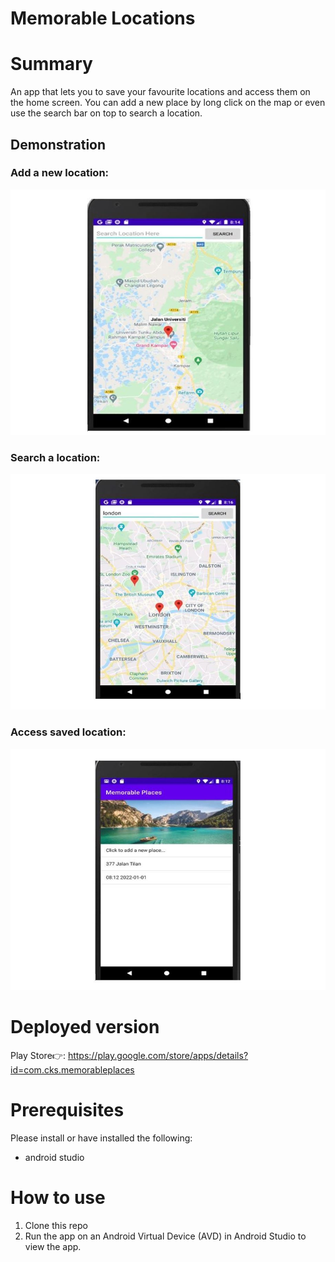 # Memorable Locations

# Summary

An app that lets you to save your favourite locations and access them on the home screen. You can add a new place by long click on the map or even use the search bar on top to search a location.

## Demonstration
### Add a new location:
![Image](https://github.com/Chong1455/Memorable-places/blob/main/screenshots/add.jpg)
### Search a location:
![Image](https://github.com/Chong1455/Memorable-places/blob/main/screenshots/search.JPG)
### Access saved location:
![Image](https://github.com/Chong1455/Memorable-places/blob/main/screenshots/access.JPG)

# Deployed version
Play Store👉: https://play.google.com/store/apps/details?id=com.cks.memorableplaces

# Prerequisites
Please install or have installed the following:
* android studio

# How to use
1. Clone this repo
2. Run the app on an Android Virtual Device (AVD) in Android Studio to view the app.
